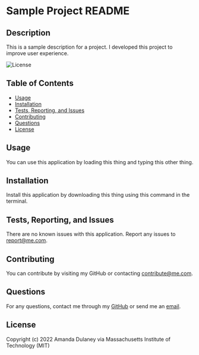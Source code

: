 # Sample Project README
## Description
This is a sample description for a project. I developed this project to improve user experience.

![License](https://img.shields.io/badge/license-massachusettsinstituteoftechnology(mit)-green)

## Table of Contents
- [Usage](#usage)
- [Installation](#installation)
- [Tests, Reporting, and Issues](#tests-reporting-and-issues)
- [Contributing](#contributing)
- [Questions](#questions)
- [License](#license)
        
## Usage
You can use this application by loading this thing and typing this other thing.

## Installation
Install this application by downloading this thing using this command in the terminal.

## Tests, Reporting, and Issues
There are no known issues with this application. Report any issues to report@me.com.

## Contributing
You can contribute by visiting my GitHub or contacting contribute@me.com.
        
## Questions
For any questions, contact me through my [GitHub](https://github.com/Quadrilateral0) or send me an [email](mailto:me@me.com?subject=[GitHub]).
        
## License
Copyright (c) 2022 Amanda Dulaney via Massachusetts Institute of Technology (MIT)